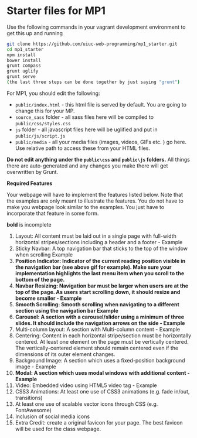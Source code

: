 # Starter files for MP1
Use the following commands in your vagrant development environment to get this up and running
```bash
git clone https://github.com/uiuc-web-programming/mp1_starter.git
cd mp1_starter
npm install
bower install
grunt compass
grunt uglify
grunt serve
(the last three steps can be done together by just saying "grunt")
```

For MP1, you should edit the following:
- `public/index.html` - this html file is served by default. You are going to change this for your MP.
- `source_sass` folder - all sass files here will be compiled to `public/css/styles.css`
- `js` folder - all javascript files here will be uglified and put in `public/js/script.js`
- `public/media` - all your media files (images, videos, GIFs etc. ) go here. Use relative path to access these from your HTML files.

**Do not edit anything under the `public\css` and `public\js` folders.** All things there are auto-generated and any changes you make there will get overwritten by Grunt.

**Required Features**

Your webpage will have to implement the features listed below. Note that the examples are only meant to illustrate the features. You do not have to make you webpage look similar to the examples. You just have to incorporate that feature in some form.

**bold** is incomplete

1. Layout: All content must be laid out in a single page with full-width horizontal stripes/sections including a header and a footer - Example
1. Sticky Navbar: A top navigation bar that sticks to the top of the window when scrolling Example
1. **Position Indicator: Indicator of the current reading position visible in the navigation bar (see above gif for example). Make sure your implementation highlights the last menu item when you scroll to the bottom of the page.**
1. **Navbar Resizing: Navigation bar must be larger when users are at the top of the page. As users start scrolling down, it should resize and become smaller - Example**
1. **Smooth Scrolling: Smooth scrolling when navigating to a different section using the navigation bar Example**
1. **Carousel: A section with a carousel/slider using a minimum of three slides. It should include the navigation arrows on the side - Example**
1. Multi-column layout: A section with Multi-column content - Example
1. Centering: Content in each horizontal stripe/section must be horizontally centered. At least one element on the page must be vertically centered. The vertically-centered element should remain centered even if the dimensions of its outer element changes.
1. Background Image: A section which uses a fixed-position background image - Example
1. **Modal: A section which uses modal windows with additional content - Example**
1. Video: Embedded video using HTML5 video tag - Example
1. CSS3 Animations: At least one use of CSS3 animations (e.g. fade in/out, transitions)
1. At least one use of scalable vector icons through CSS (e.g. FontAwesome)
1. Inclusion of social media icons
1. Extra Credit: create a original favicon for your page. The best favicon will be used for the class webpage.